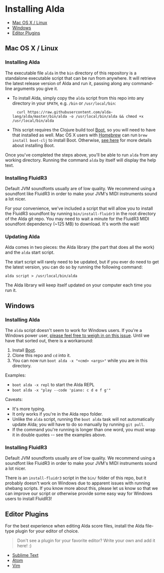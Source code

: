 # Installing Alda

* [Mac OS X / Linux](#mac-os-x--linux)
* [Windows](#windows)
* [Editor Plugins](#editor-plugins)

## Mac OS X / Linux

### Installing Alda

The executable file `alda` in the `bin` directory of this repository is a standalone executable script that can be run from anywhere. It will retrieve the latest release version of Alda and run it, passing along any command-line arguments you give it.

* To install Alda, simply copy the `alda` script from this repo into any directory in your `$PATH`, e.g. `/bin` or `/usr/local/bin`:

        curl https://raw.githubusercontent.com/alda-lang/alda/master/bin/alda -o /usr/local/bin/alda && chmod +x /usr/local/bin/alda

* This script requires the Clojure build tool [Boot](http://www.boot-clj.com), so you will need to have that installed as well. Mac OS X users with [Homebrew](https://github.com/homebrew/homebrew) can run `brew install boot-clj` to install Boot. Otherwise, [see here](https://github.com/boot-clj/boot#install) for more details about installing Boot.

Once you've completed the steps above, you'll be able to run `alda` from any working directory. Running the command `alda` by itself will display the help text.

### Installing FluidR3

Default JVM soundfonts usually are of low quality. We recommend using a soundfont like FluidR3 in order to make your JVM's MIDI instruments sound a lot nicer.

For your convenience, we've included a script that will allow you to install the FluidR3 soundfont by running `bin/install-fluidr3` in the root directory of the Alda git repo. You may need to wait a minute for the FluidR3 MIDI soundfont dependency (~125 MB) to download. It's worth the wait!

### Updating Alda

Alda comes in two pieces: the Alda library (the part that does all the work) and the `alda` start script.

The start script will rarely need to be updated, but if you ever do need to get the latest version, you can do so by running the following command:

    alda script > /usr/local/bin/alda

The Alda library will keep itself updated on your computer each time you run it.

## Windows

### Installing Alda

The `alda` script doesn't seem to work for Windows users. If you're a Windows power user, [please feel free to weigh in on this issue](https://github.com/alda-lang/alda/issues/48). Until we have that sorted out, there is a workaround:

1. Install [Boot](https://github.com/boot-clj/boot#windows).
2. Clone this repo and `cd` into it.
3. You can now run `boot alda -x "<cmd> <args>"` while you are in this directory.

Examples:

* `boot alda -x repl` to start the Alda REPL
* `boot alda -x "play --code 'piano: c d e f g'"`

Caveats:

* It's more typing.
* It only works if you're in the Alda repo folder.
* Unlike the `alda` script, running the `boot alda` task will not automatically update Alda; you will have to do so manually by running `git pull`.
* If the command you're running is longer than one word, you must wrap it in double quotes -- see the examples above.

### Installing FluidR3

Default JVM soundfonts usually are of low quality. We recommend using a soundfont like FluidR3 in order to make your JVM's MIDI instruments sound a lot nicer.

There is an `install-fluidr3` script in the `bin/` folder of this repo, but it probably doesn't work on Windows due to apparent issues with running shebang scripts. If you know more about this, please let us know so that we can improve our script or otherwise provide some easy way for Windows users to install FluidR3!

## Editor Plugins

For the best experience when editing Alda score files, install the Alda file-type plugin for your editor of choice.

> Don't see a plugin for your favorite editor? Write your own and add it here! :)

- [Sublime Text](https://github.com/archimedespi/sublime-alda)
- [Atom](https://github.com/MadcapJake/language-alda)
- [Vim](https://github.com/daveyarwood/vim-alda)
